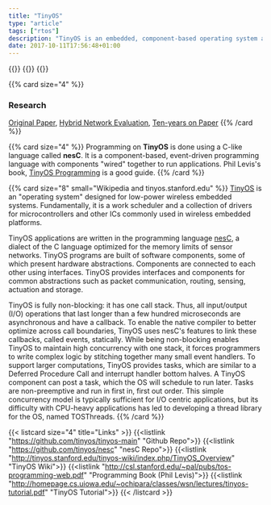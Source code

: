 ```yaml
---
title: "TinyOS"
type: "article"
tags: ["rtos"]
description: "TinyOS is an embedded, component-based operating system and platform for low-power wireless devices, such as those used in wireless sensor networks (WSNs), smartdust, ubiquitous computing, personal area networks, building automation, and smart meters."
date: 2017-10-11T17:56:48+01:00
---
```


{{<card size="4" small="Wikipedia" style="info">}}
{{<description>}}
{{</card>}}

{{% card size="4" %}}
### Research
[Original Paper](http://citeseerx.ist.psu.edu/viewdoc/download?doi=10.1.1.129.7716&rep=rep1&type=pdf), [Hybrid Network Evaluation](http://ieeexplore.ieee.org/document/4416801/), [Ten-years on Paper](https://sing.stanford.edu/pubs/tinyos-retrospective-osdi2012.pdf)
{{% /card %}}

{{% card size="4" %}}
Programming on __TinyOS__ is done using a C-like language called __nesC__. It is a  component-based, event-driven programming language with components "wired" together to run applications. Phil Levis's book, [TinyOS Programming](http://tinyos.stanford.edu/tinyos-wiki/index.php/Reference,_TEPs,_Papers,_and_User_Notes) is a good guide.
{{% /card %}}

{{% card size="8" small="Wikipedia and tinyos.stanford.edu" %}}
[TinyOS](https://github.com/tinyos/tinyos-main) is an "operating system" designed for low-power wireless embedded systems. Fundamentally, it is a work scheduler and a collection of drivers for microcontrollers and other ICs commonly used in wireless embedded platforms.

TinyOS applications are written in the programming language [nesC](https://github.com/tinyos/nesc), a dialect of the C language optimized for the memory limits of sensor networks. TinyOS programs are built of software components, some of which present hardware abstractions. Components are connected to each other using interfaces. TinyOS provides interfaces and components for common abstractions such as packet communication, routing, sensing, actuation and storage.

TinyOS is fully non-blocking: it has one call stack. Thus, all input/output (I/O) operations that last longer than a few hundred microseconds are asynchronous and have a callback. To enable the native compiler to better optimize across call boundaries, TinyOS uses nesC's features to link these callbacks, called events, statically. While being non-blocking enables TinyOS to maintain high concurrency with one stack, it forces programmers to write complex logic by stitching together many small event handlers. To support larger computations, TinyOS provides tasks, which are similar to a Deferred Procedure Call and interrupt handler bottom halves. A TinyOS component can post a task, which the OS will schedule to run later. Tasks are non-preemptive and run in first in, first out order. This simple concurrency model is typically sufficient for I/O centric applications, but its difficulty with CPU-heavy applications has led to developing a thread library for the OS, named TOSThreads.
{{% /card %}}

{{< listcard size="4" title="Links" >}}
    {{<listlink "https://github.com/tinyos/tinyos-main" "Github Repo">}}
    {{<listlink "https://github.com/tinyos/nesc" "nesC Repo">}}
    {{<listlink "http://tinyos.stanford.edu/tinyos-wiki/index.php/TinyOS_Overview" "TinyOS Wiki">}}
    {{<listlink "http://csl.stanford.edu/~pal/pubs/tos-programming-web.pdf" "Programming Book (Phil Levis)">}}
    {{<listlink "http://homepage.cs.uiowa.edu/~ochipara/classes/wsn/lectures/tinyos-tutorial.pdf" "TinyOS Tutorial">}}
{{< /listcard >}}